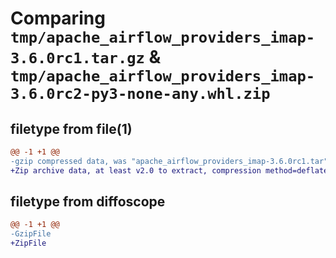 # Comparing `tmp/apache_airflow_providers_imap-3.6.0rc1.tar.gz` & `tmp/apache_airflow_providers_imap-3.6.0rc2-py3-none-any.whl.zip`

## filetype from file(1)

```diff
@@ -1 +1 @@
-gzip compressed data, was "apache_airflow_providers_imap-3.6.0rc1.tar", last modified: Mon Jan 22 08:28:57 2024, max compression
+Zip archive data, at least v2.0 to extract, compression method=deflate
```

## filetype from diffoscope

```diff
@@ -1 +1 @@
-GzipFile
+ZipFile
```

